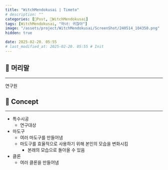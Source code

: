 ```yaml
---
title: "WitchMendokusai | Timeto"
# description: ""
categories: [📀Post, 🥥WitchMendokusai]
tags: [WitchMendokusai, "마녀: 귀찮아"]
image: "/assets/project/WitchMendokusai/ScreenShot/240514_104350.png"
hidden: true

date: 2025-02-20. 05:55
# last_modified_at: 2025-02-20. 05:55 # Init
---
```


## 📀 머리말

---

연구원  

## 📀 Concept

---

- 특수시공
  - 연구대상
- 마도구
  - 여러 마도구를 만들어냄
  - 마도구를 효율적으로 사용하기 위해 본인의 모습을 변화시킴
    - 본래의 모습으로 돌아올 수 있음
- 클론
  - 여러 클론을 만들어냄
